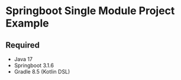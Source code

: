 # Springboot Single Module Project Example

## Required
* Java 17
* Springboot 3.1.6
* Gradle 8.5 (Kotlin DSL)


